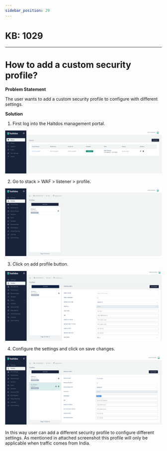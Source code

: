 ```yaml
---
sidebar_position: 29
---
```


# KB: 1029
-----------

# How to add a custom security profile?

**Problem Statement**

The user wants to add a custom security profile to configure with different settings.

**Solution**

1. First log into the Haltdos management portal.

![kb-1029](/img/waf/v6/kb/a1.png)

2. Go to stack > WAF > listener > profile.

![kb-1029](/img/waf/v6/kb/a2.png)

3. Click on add profile button.

![kb-1029](/img/waf/v6/kb/a3.png)

4. Configure the settings and click on save changes.

![kb-1029](/img/waf/v6/kb/a4.png)

In this way user can add a different security profile to configure different settings. As mentioned in attached screenshot this profile will only be applicable when traffic comes from India.



